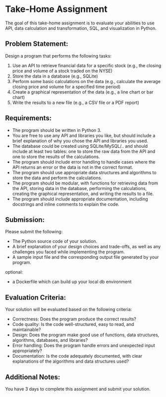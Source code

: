 # Take-Home Assignment

The goal of this take-home assignment is to evaluate your abilities to use API, data calculation and transformation, SQL, and visualization in Python.

## Problem Statement:

Design a program that performs the following tasks:

1. Use an API to retrieve financial data for a specific stock (e.g., the closing price and volume of a stock traded on the NYSE)
2. Store the data in a database (e.g., SQLite)
3. Perform some basic calculations on the data (e.g., calculate the average closing price and volume for a specified time period)
4. Create a graphical representation of the data (e.g., a line chart or bar chart)
5. Write the results to a new file (e.g., a CSV file or a PDF report)

## Requirements:

- The program should be written in Python 3.
- You are free to use any API and libraries you like, but should include a brief explanation of why you chose the API and libraries you used.
- The database could be created using SQLite/MySQL/.. and should include at least two tables: one to store the raw data from the API and one to store the results of the calculations.
- The program should include error handling to handle cases where the API returns an error or the data is not in the correct format.
- The program should use appropriate data structures and algorithms to store the data and perform the calculations.
- The program should be modular, with functions for retrieving data from the API, storing data in the database, performing the calculations, creating the graphical representation, and writing the results to a file.
- The program should include appropriate documentation, including docstrings and inline comments to explain the code.

## Submission:

Please submit the following:

- The Python source code of your solution.
- A brief explanation of your design choices and trade-offs, as well as any challenges you faced while implementing the program.
- A sample input file and the corresponding output file generated by your program.

optional:

- a Dockerfile which can build up your local db environment

## Evaluation Criteria:

Your solution will be evaluated based on the following criteria:

- Correctness: Does the program produce the correct results?
- Code quality: Is the code well-structured, easy to read, and maintainable?
- Design: Does the program make good use of functions, data structures, algorithms, databases, and libraries?
- Error handling: Does the program handle errors and unexpected input appropriately?
- Documentation: Is the code adequately documented, with clear explanations of the algorithms and data structures used?

## Additional Notes:

You have 3 days to complete this assignment and submit your solution.

